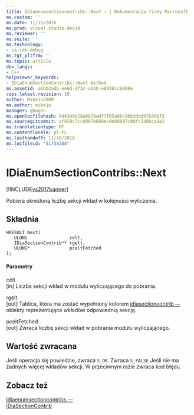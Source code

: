 ```yaml
---
title: Idiaenumsectioncontribs::Next — | Dokumentacja firmy Microsoft
ms.custom: ''
ms.date: 11/15/2016
ms.prod: visual-studio-dev14
ms.reviewer: ''
ms.suite: ''
ms.technology:
- vs-ide-debug
ms.tgt_pltfrm: ''
ms.topic: article
dev_langs:
- C++
helpviewer_keywords:
- IDiaEnumSectionContribs::Next method
ms.assetid: a6bb2adb-ee6d-4f3c-ab5b-e89361c8880e
caps.latest.revision: 10
author: MikeJo5000
ms.author: mikejo
manager: ghogen
ms.openlocfilehash: 04434bb28a0b79adf7f65a86c9bb3ddd970366f5
ms.sourcegitcommit: af428c7ccd007e668ec0dd8697c88fc5d8bca1e2
ms.translationtype: MT
ms.contentlocale: pl-PL
ms.lasthandoff: 11/16/2018
ms.locfileid: "51758308"
---
```

# <a name="idiaenumsectioncontribsnext"></a>IDiaEnumSectionContribs::Next
[!INCLUDE[vs2017banner](../../includes/vs2017banner.md)]

Pobiera określoną liczbę sekcji wkład w kolejności wyliczenia.  
  
## <a name="syntax"></a>Składnia  
  
```cpp#  
HRESULT Next(   
   ULONG                celt,   
   IDiaSectionContrib** rgelt,  
   ULONG*               pceltFetched  
);  
```  
  
#### <a name="parameters"></a>Parametry  
 celt  
 [in] Liczba sekcji wkład w modułu wyliczającego do pobrania.  
  
 rgelt  
 [out] Tablica, która ma zostać wypełniony kolorem [idiasectioncontrib —](../../debugger/debug-interface-access/idiasectioncontrib.md) obiekty reprezentujące wkładów odpowiednią sekcję.  
  
 pceltFetched  
 [out] Zwraca liczbę sekcji wkład w pobrania modułu wyliczającego.  
  
## <a name="return-value"></a>Wartość zwracana  
 Jeśli operacja się powiedzie, zwraca `S_OK`. Zwraca `S_FALSE` Jeśli nie ma żadnych więcej wkładów sekcji. W przeciwnym razie zwraca kod błędu.  
  
## <a name="see-also"></a>Zobacz też  
 [Idiaenumsectioncontribs —](../../debugger/debug-interface-access/idiaenumsectioncontribs.md)   
 [IDiaSectionContrib](../../debugger/debug-interface-access/idiasectioncontrib.md)



